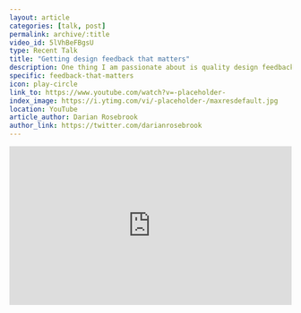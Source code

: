 ```yaml
---
layout: article
categories: [talk, post]
permalink: archive/:title
video_id: 5lVhBeFBgsU
type: Recent Talk
title: "Getting design feedback that matters"
description: One thing I am passionate about is quality design feedback. I’ll mention in a future post that it’s sometimes best to get other eyes on your projects, but having objective, quality design feedback is something that a designer needs to be able to move forward with their design skills.
specific: feedback-that-matters
icon: play-circle
link_to: https://www.youtube.com/watch?v=-placeholder-
index_image: https://i.ytimg.com/vi/-placeholder-/maxresdefault.jpg
location: YouTube
article_author: Darian Rosebrook
author_link: https://twitter.com/darianrosebrook
---
```

<style>
  .embed-container {
    position: relative;
    padding-bottom: 56.25%;
    height: 0;
    overflow: hidden;
    max-width: 100%;
    }
    .embed-container iframe, .embed-container object, .embed-container embed {
      position: absolute;
      top: 0;
      left: 0;
      width: 100%;
      height: 100%;
    }
</style>

<div class='embed-container'><iframe width="560" height="315" src="https://www.youtube.com/embed/{{ page.video_id }}" frameborder="0" allow="accelerometer; autoplay; encrypted-media; gyroscope; picture-in-picture" allowfullscreen></iframe></div>
